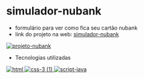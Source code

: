 # simulador-nubank
* formulário para ver como fica seu cartão nubank
* link do projeto na web: [simulador-nubank](https://simulador-nubank.netlify.app/)

[![projeto-nubank](https://user-images.githubusercontent.com/110836621/195647299-f94e93c4-43a8-4af1-912d-3f1605466cb8.png)](https://simulador-nubank.netlify.app/)
* Tecnologias utilizadas

[![html](https://user-images.githubusercontent.com/110836621/190482986-2a2e37aa-8cb4-4b0f-bf8f-68a75d0dd04c.png)
](https://developer.mozilla.org/pt-BR/docs/Web/HTML)
[![css-3 (1)](https://user-images.githubusercontent.com/110836621/190483090-0ac9bf9f-44b8-4417-b96f-aa62021181f7.png)
](https://developer.mozilla.org/pt-BR/docs/Web/CSS)
[![script-java](https://user-images.githubusercontent.com/110836621/190483210-081a5f37-314f-4f81-9643-c977aa886a01.png)
](https://developer.mozilla.org/pt-BR/docs/Web/JavaScript)

